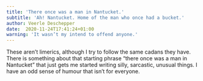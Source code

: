 ```yaml
---
title: 'There once was a man in Nantucket.'
subtitle: 'Ah! Nantucket. Home of the man who once had a bucket.'
author: Veerle Deschepper
date:  2020-11-24T17:41:24+01:00
warning: 'It wasn’t my intend to offend anyone.'
---
```

These aren’t limerics, although I try to follow the same cadans they have.
There is something about that starting phrase “there once was a man in
Nantucket” that just gets me started writing silly, sarcastic, unusual
things. I have an odd sense of humour that isn’t for everyone.
